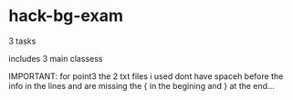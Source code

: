 # hack-bg-exam
3 tasks

includes 3 main classess

IMPORTANT: for point3 the 2 txt files i used dont 
have spaceh before the info in the lines and are 
missing the { in the begining and } at the end...
